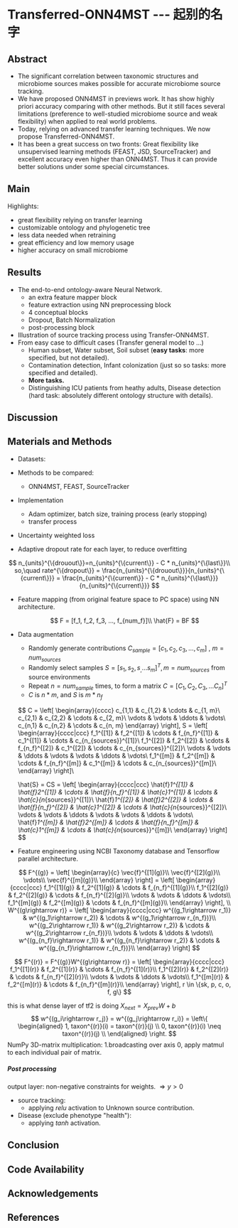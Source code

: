 # Transferred-ONN4MST --- 起别的名字

## Abstract

- The significant correlation between taxonomic structures and microbiome sources makes possible for accurate microbiome source tracking.
- We have proposed ONN4MST in previews work. It has show highly priori accuracy comparing with other methods. But it still faces several limitations (preference to well-studied microbiome source and weak flexibility) when applied to real world problems.
- Today, relying on advanced transfer learning techniques. We now propose Transferred-ONN4MST.
- It has been a great success on two fronts: Great flexibility like unsupervised learning methods (FEAST, JSD, SourceTracker) and excellent accuracy even higher than ONN4MST. Thus it can provide better solutions under some special circumstances.

## Main

Highlights:

- great flexibility relying on transfer learning
- customizable ontology and phylogenetic tree
- less data needed when retraining
- great efficiency and low memory usage
- higher accuracy on small microbiome

## Results

- The end-to-end ontology-aware Neural Network.
	- an extra feature mapper block
	- feature extraction using NN preprocessing block
	- 4 conceptual blocks
	- Dropout, Batch Normalization
	- post-processing block
- Illustration of source tracking process using Transfer-ONN4MST.
- From easy case to difficult cases (Transfer general model to ...)
	- Human subset, Water subset, Soil subset (**easy tasks**: more specified, but not detailed).
	- Contamination detection, Infant colonization (just so so tasks: more specified and detailed).
	- **More tasks.**
	- Distinguishing ICU patients from heathy adults, Disease detection (hard task: absolutely different ontology structure with details).

## Discussion



## Materials and Methods

- Datasets:

- Methods to be compared:

	- ONN4MST, FEAST, SourceTracker
- Implementation
	- Adam optimizer, batch size, training process (early stopping)
	- transfer process
- Uncertainty weighted loss
- Adaptive dropout rate for each layer,  to reduce overfitting

$$
n_{units}^{\{drouout\}}=n_{units}^{\{current\}} - C * n_{units}^{\{last\}}\\
so,\quad rate^{\{dropout\}} = \frac{n_{units}^{\{drouout\}}}{n_{units}^{\{current\}}} = \frac{n_{units}^{\{current\}} - C * n_{units}^{\{last\}}}{n_{units}^{\{current\}}}
$$

- Feature mapping (from original feature space to PC space) using NN architecture.

	$$
	F = [f_1, f_2, f_3, ..., f_{num_f}]\\
	\hat{F} = BF
	$$
	
- Data augmentation

	- Randomly generate contributions $C_{sample}=[c_1, c_2, c_3, ..., c_m]$ , $m=num_{sources}$
	- Randomly select samples $S=[s_1, s_2, s_, ...s_m]^T, m=num_{sources}$ from source environments
	- Repeat $n=num_{sample}$ times, to form a matrix $C = [C_1, C_2, C_3, ... C_n]^T$
	- $C$  is $n * m$, and $S$ is $m * n_f$

	$$
	C = \left[
	\begin{array}{cccc}
	  c_{1,1} & c_{1,2} & \cdots & c_{1, m}\\
	  c_{2,1} & c_{2,2} & \cdots & c_{2, m}\\
	  \vdots & \vdots & \ddots & \vdots\\
	  c_{n,1} & c_{n,2} & \cdots & c_{n, m}
	\end{array}
	\right], 
	S = \left[
	\begin{array}{cccc|ccc}
	  f_1^{[1]} & f_2^{[1]} & \cdots & f_{n_f}^{[1]} & c_1^{[1]} & \cdots & c_{n_{sources}}^{[1]}\\
	  f_1^{[2]} & f_2^{[2]} & \cdots & f_{n_f}^{[2]} & c_1^{[2]} & \cdots & c_{n_{sources}}^{[2]}\\
	  \vdots & \vdots & \ddots & \vdots & \vdots & \ddots & \vdots\\
	  f_1^{[m]} & f_2^{[m]} & \cdots & f_{n_f}^{[m]}  & c_1^{[m]} & \cdots & c_{n_{sources}}^{[m]}\\
	\end{array}
	\right]\\
	
	\hat{S} = CS = \left[
	\begin{array}{cccc|ccc}
	  \hat{f}_1^{[1]} & \hat{f}_2^{[1]} & \cdots & \hat{f}_{n_f}^{[1]} & \hat{c}_1^{[1]} & \cdots & \hat{c}_{n_{sources}}^{[1]}\\
	  \hat{f}_1^{[2]} & \hat{f}_2^{[2]} & \cdots & \hat{f}_{n_f}^{[2]} & \hat{c}_1^{[2]} & \cdots & \hat{c}_{n_{sources}}^{[2]}\\
	  \vdots & \vdots & \ddots & \vdots & \vdots & \ddots & \vdots\\
	  \hat{f}_1^{[m]} & \hat{f}_2^{[m]} & \cdots & \hat{f}_{n_f}^{[m]}  & \hat{c}_1^{[m]} & \cdots & \hat{c}_{n_{sources}}^{[m]}\\
	\end{array}
	\right]
	$$
	
- Feature engineering using NCBI Taxonomy database and Tensorflow parallel architecture.

$$
F^{(g)} = \left[
\begin{array}{c}
  \vec{f}^{[1](g)}\\
  \vec{f}^{[2](g)}\\
  \vdots\\
  \vec{f}^{[m](g)}\\
\end{array}
\right]
= \left[
\begin{array}{cccc|ccc}
  f_1^{[1](g)} & f_2^{[1](g)} & \cdots & f_{n_f}^{[1](g)}\\
  f_1^{[2](g)} & f_2^{[2](g)} & \cdots & f_{n_f}^{[2](g)}\\
  \vdots & \vdots & \ddots & \vdots\\
  f_1^{[m](g)} & f_2^{[m](g)} & \cdots & f_{n_f}^{[m](g)}\\
\end{array}
\right], \\
W^{(g\rightarrow r)} = \left[
\begin{array}{cccc|ccc}
  w^{(g_1\rightarrow r_1)} & w^{(g_1\rightarrow r_2)} & \cdots & w^{(g_1\rightarrow r_{n_f})}\\
  w^{(g_2\rightarrow r_1)} & w^{(g_2\rightarrow r_2)} & \cdots & w^{(g_2\rightarrow r_{n_f})}\\
  \vdots & \vdots & \ddots & \vdots\\
  w^{(g_{n_f}\rightarrow r_1)} & w^{(g_{n_f}\rightarrow r_2)} & \cdots & w^{(g_{n_f}\rightarrow r_{n_f})}\\
\end{array}
\right]
$$

$$
F^{(r)} = F^{(g)}W^{(g\rightarrow r)} = \left[
\begin{array}{cccc|ccc}
  f_1^{[1](r)} & f_2^{[1](r)} & \cdots & f_{n_f}^{[1](r)}\\
  f_1^{[2](r)} & f_2^{[2](r)} & \cdots & f_{n_f}^{[2](r)}\\
  \vdots & \vdots & \ddots & \vdots\\
  f_1^{[m](r)} & f_2^{[m](r)} & \cdots & f_{n_f}^{[m](r)}\\
\end{array}
\right], r \in \{sk, p, c, o, f, g\}
$$



this is what dense layer of tf2 is doing $X_{next} = X_{prev}W+b$
$$
w^{(g_i\rightarrow r_j)} = w^{(g_j\rightarrow r_i)} = \left\{ 
\begin{aligned}
1, taxon^{(r)}(i) = taxon^{(r)}(j) \\
0, taxon^{(r)}(i) \neq taxon^{(r)}(j) \\
\end{aligned}
\right.
$$
NumPy 3D-matrix multiplication:  1.broadcasting over axis 0, apply matmul to each individual pair of matrix.

##### Post processing 

output layer: non-negative constraints for weights. $\Rightarrow y > 0$

- source tracking: 
	- applying $relu$ activation to Unknown source contribution. 
- Disease (exclude phenotype "health"):
	- applying $tanh$ activation.


## Conclusion

## Code Availability

## Acknowledgements

## References